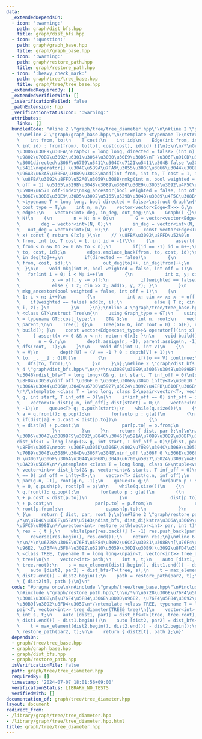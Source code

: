 ```yaml
---
data:
  _extendedDependsOn:
  - icon: ':warning:'
    path: graph/dist_bfs.hpp
    title: graph/dist_bfs.hpp
  - icon: ':question:'
    path: graph/graph_base.hpp
    title: graph/graph_base.hpp
  - icon: ':warning:'
    path: graph/restore_path.hpp
    title: graph/restore_path.hpp
  - icon: ':heavy_check_mark:'
    path: graph/tree/tree_base.hpp
    title: graph/tree/tree_base.hpp
  _extendedRequiredBy: []
  _extendedVerifiedWith: []
  _isVerificationFailed: false
  _pathExtension: hpp
  _verificationStatusIcon: ':warning:'
  attributes:
    links: []
  bundledCode: "#line 2 \"graph/tree/tree_diameter.hpp\"\n\n#line 2 \"graph/tree/tree_base.hpp\"\
    \n\n#line 2 \"graph/graph_base.hpp\"\n\ntemplate <typename T>\nstruct Edge\n{\n\
    \    int from, to;\n    T cost;\n    int id;\n    Edge(int from, int to, T cost,\
    \ int id) : from(from), to(to), cost(cost), id(id) {}\n};\n\n/*\nGraph \u30E9\u30A4\
    \u30D6\u30E9\u30EA\nGraph<T = long long, directed = false> (int n) : n \u500B\u306E\
    \u9802\u70B9\u3092\u6301\u3064\u30B0\u30E9\u30D5\nT \u306F\u91CD\u307F\u306E\u578B\
    \u3001directed\u306F\u6709\u5411\u304C\u7121\u5411\u304B false \u306A\u3089\u7121\
    \u5411\noperator[] \u304C\u5B9A\u7FA9\u3055\u308C\u3066\u3044\u308B G[x] : x \u306E\
    \u96A3\u63A5\u30EA\u30B9\u30C8\nadd(int from, int to, T cost = 1, int id = -1)\
    \ \u8FBA\u3092\u8FFD\u52A0\u3059\u308B\nmkg(int m, bool weighted = false, int\
    \ off = 1) \u5165\u529B\u304B\u3089\u30B0\u30E9\u30D5\u3092\u4F5C\u308B m \u306F\
    \u5909\u6570 off-index\nmkg_ancestor(bool weighted = false, int off = 1) n-1\u8FBA\
    \u306E\u30B0\u30E9\u30D5\u3092\u5165\u529B\u304B\u3089\u4F5C\u308B\n*/\ntemplate\
    \ <typename T = long long, bool directed = false>\nstruct Graph\n{\n    using\
    \ cost_type = T;\n    int n, m;\n    vector<vector<Edge<T>>> G;\n    vector<Edge<T>>\
    \ edges;\n    vector<int> deg, in_deg, out_deg;\n\n    Graph() {}\n    Graph(int\
    \ N)\n    {\n        n = N; m = 0;\n        G = vector<vector<Edge<T>>>(N);\n\
    \        deg = vector<int>(N, 0);\n        in_deg = vector<int>(N, 0);\n     \
    \   out_deg = vector<int>(N, 0);\n    }\n\n    const vector<Edge<T>>& operator[](int\
    \ x) const { return G[x]; }\n\n    // \u8FBA\u3092\u8FFD\u52A0\n    void add(int\
    \ from, int to, T cost = 1, int id = -1)\\\n    {\n        assert(from >= 0 &&\
    \ from < n && to >= 0 && to < n);\n        if(id == -1) id = m++;\n        G[from].emplace_back(from,\
    \ to, cost, id);\n        edges.emplace_back(from, to, cost, id);\n        out_deg[from]++,\
    \ in_deg[to]++;\n        if(directed == false)\n        {\n            G[to].emplace_back(to,\
    \ from, cost, id);\n            out_deg[to]++, in_deg[from]++;\n        }\n  \
    \  }\n\n    void mkg(int M, bool weighted = false, int off = 1)\n    {\n     \
    \   for(int i = 0; i < M; i++)\n        {\n            int x, y; cin >> x >> y;\n\
    \            x -= off, y -= off;\n            if(weighted == false) add(x, y);\n\
    \            else { T z; cin >> z; add(x, y, z); }\n        }\n    }\n\n    void\
    \ mkg_ancestor(bool weighted = false, int off = 1)\n    {\n        for(int i =\
    \ 1; i < n; i++)\n        {\n            int x; cin >> x; x -= off;\n        \
    \    if(weighted == false) add(x, i);\n            else { T z; cin >> z; add(x,\
    \ i, z); }\n        }\n    }\n};\n#line 4 \"graph/tree/tree_base.hpp\"\n\ntemplate\
    \ <class GT>\nstruct Tree\n{\n    using Graph_type = GT;\n    using cost_type\
    \ = typename GT::cost_type;\n    GT& G;\n    int n, root;\n    vector<int> depth,\
    \ parent;\n\n    Tree() {}\n    Tree(GT& G, int root = 0) : G(G), root(root) {\
    \ build(); }\n    const vector<Edge<cost_type>>& operator[](int x) const\n   \
    \     { assert(x >= 0 && x < n); return G[x]; }\n\n    void build()\n    {\n \
    \       n = G.n;\n        depth.assign(n, -1), parent.assign(n, -1);\n       \
    \ dfs(root, -1);\n    }\n\n    void dfs(int U, int V)\n    {\n        parent[U]\
    \ = V;\n        depth[U] = (V == -1 ? 0 : depth[V] + 1);\n        for(auto [from,\
    \ to, _, __] : G[U])\n        {\n            if(to == V) continue;\n         \
    \   dfs(to, from);\n        }\n    }\n};\n#line 2 \"graph/dist_bfs.hpp\"\n\n#line\
    \ 4 \"graph/dist_bfs.hpp\"\n\n/*\n\u30B0\u30E9\u30D5\u304B\u3089BFS\u3092\u884C\
    \u3046\ndist_bfs<T = long long>(G& g, int start, T inf_off = 0)\n[dist, par] \u3092\
    \u8FD4\u3059\ninf_off \u306F 0 \u306E\u3068\u304D infty<T>\u30010 \u3067\u306F\
    \u306A\u3044\u3068\u304D\u6700\u5927\u5024\u3092\u4EFB\u610F\u306B\u8A2D\u5B9A\
    \n*/\ntemplate <class T = long long, class G>\npair<vector<T>, vector<int>> dist_bfs(G&\
    \ g, int start, T inf_off = 0)\n{\n    if(inf_off == 0) inf_off = infty<T>;\n\
    \    vector<T> dist(g.n, inf_off); dist[start] = 0;\n    vector<int> par(g.n,\
    \ -1);\n    queue<T> q; q.push(start);\n    while(q.size())\n    {\n        int\
    \ a = q.front(); q.pop();\n        for(auto p : g[a])\n        {\n           \
    \ if(dist[a] + p.cost < dist[p.to])\n            {\n                dist[p.to]\
    \ = dist[a] + p.cost;\n                par[p.to] = p.from;\n                q.push(p.to);\n\
    \            }\n        }\n    }\n    return { dist, par };\n}\n\n/*\n\u30B0\u30E9\
    \u30D5\u304B\u3089BFS\u3092\u884C\u3046(\u591A\u70B9\u30B9\u30BF\u30FC\u30C8)\n\
    dist_bfs<T = long long>(G& g, int start, T inf_off = 0)\n[dist, par, root] \u3092\
    \u8FD4\u3059\nroot \u306F\u305D\u306E\u9802\u70B9\u304C\u3069\u3053\u306E\u9802\
    \u70B9\u304B\u3089\u304D\u305F\u304B\ninf_off \u306F 0 \u306E\u3068\u304D infty<T>\u3001\
    0 \u3067\u306F\u306A\u3044\u3068\u304D\u6700\u5927\u5024\u3092\u4EFB\u610F\u306B\
    \u8A2D\u5B9A\n*/\ntemplate <class T = long long, class G>\ntuple<vector<T>, vector<int>,\
    \ vector<int>> dist_bfs(G& g, vector<int>& starts, T inf_off = 0)\n{\n    if(inf_off\
    \ == 0) inf_off = infty<T>;\n    vector<T> dist(g.n, inf_off);\n    vector<int>\
    \ par(g.n, -1), root(g.n, -1);\n    queue<T> q;\n    for(auto p : starts) dist[p]\
    \ = 0, q.push(p), root[p] = p;\n\n    while(q.size())\n    {\n        int a =\
    \ q.front(); q.pop();\n        for(auto p : g[a])\n        {\n            if(dist[a]\
    \ + p.cost < dist[p.to])\n            {\n                dist[p.to] = dist[a]\
    \ + p.cost;\n                par[p.to] = p.from;\n                root[p.to] =\
    \ root[p.from];\n                q.push(p.to);\n            }\n        }\n   \
    \ }\n    return { dist, par, root };\n}\n#line 2 \"graph/restore_path.hpp\"\n\n\
    /*\n\u7D4C\u8DEF\u5FA9\u5143\ndist_bfs, dist_dijkstra\u306A\u3069\u306E par \u304C\
    \u5FC5\u8981\n*/\nvector<int> restore_path(vector<int> par, int t)\n{\n    vector<int>\
    \ res = { t };\n    while(par[res.back()] != -1) res.push_back(par[res.back()]);\n\
    \    reverse(res.begin(), res.end());\n    return res;\n}\n#line 6 \"graph/tree/tree_diameter.hpp\"\
    \n\n/*\n\u6728\u306E\u76F4\u5F84\u3092\u6C42\u3081\u308B\n[\u76F4\u5F84\u306E\u8DDD\
    \u96E2, \u76F4\u5F84\u3092\u6210\u3059\u30D1\u30B9]\u3092\u8FD4\u3059\n*/\ntemplate\
    \ <class TREE, typename T = long long>\npair<T, vector<int>> tree_diameter(TREE&\
    \ tree)\n{\n    vector<int> path;\n    int s, t;\n    auto [dist1, par1] = dist_bfs<T>(tree,\
    \ tree.root);\n    s = max_element(dist1.begin(), dist1.end()) - dist1.begin();\n\
    \    auto [dist2, par2] = dist_bfs<T>(tree, s);\n    t = max_element(dist2.begin(),\
    \ dist2.end()) - dist2.begin();\n    path = restore_path(par2, t);\n\n    return\
    \ { dist2[t], path };\n}\n"
  code: "#pragma once\n\n#include \"graph/tree/tree_base.hpp\"\n#include \"graph/dist_bfs.hpp\"\
    \n#include \"graph/restore_path.hpp\"\n\n/*\n\u6728\u306E\u76F4\u5F84\u3092\u6C42\
    \u3081\u308B\n[\u76F4\u5F84\u306E\u8DDD\u96E2, \u76F4\u5F84\u3092\u6210\u3059\u30D1\
    \u30B9]\u3092\u8FD4\u3059\n*/\ntemplate <class TREE, typename T = long long>\n\
    pair<T, vector<int>> tree_diameter(TREE& tree)\n{\n    vector<int> path;\n   \
    \ int s, t;\n    auto [dist1, par1] = dist_bfs<T>(tree, tree.root);\n    s = max_element(dist1.begin(),\
    \ dist1.end()) - dist1.begin();\n    auto [dist2, par2] = dist_bfs<T>(tree, s);\n\
    \    t = max_element(dist2.begin(), dist2.end()) - dist2.begin();\n    path =\
    \ restore_path(par2, t);\n\n    return { dist2[t], path };\n}"
  dependsOn:
  - graph/tree/tree_base.hpp
  - graph/graph_base.hpp
  - graph/dist_bfs.hpp
  - graph/restore_path.hpp
  isVerificationFile: false
  path: graph/tree/tree_diameter.hpp
  requiredBy: []
  timestamp: '2024-07-07 18:01:56+09:00'
  verificationStatus: LIBRARY_NO_TESTS
  verifiedWith: []
documentation_of: graph/tree/tree_diameter.hpp
layout: document
redirect_from:
- /library/graph/tree/tree_diameter.hpp
- /library/graph/tree/tree_diameter.hpp.html
title: graph/tree/tree_diameter.hpp
---
```

